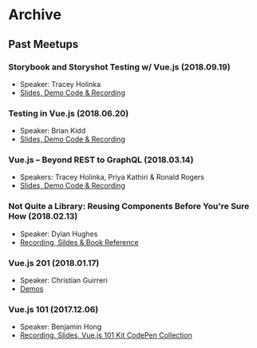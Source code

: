 # Archive

## Past Meetups

### Storybook and Storyshot Testing w/ Vue.js (2018.09.19)

- Speaker: Tracey Holinka
- [Slides, Demo Code & Recording](https://github.com/VueDC/storybook-and-storyshot-testing-with-vuejs)

### Testing in Vue.js (2018.06.20)

- Speaker: Brian Kidd
- [Slides, Demo Code & Recording](https://github.com/VueDC/testing-in-vuejs)

### Vue.js – Beyond REST to GraphQL (2018.03.14)

- Speakers: Tracey Holinka, Priya Kathiri & Ronald Rogers
- [Slides, Demo Code & Recording](https://github.com/VueDC/beyond-rest-to-graphql)

### Not Quite a Library: Reusing Components Before You're Sure How (2018.02.13)

- Speaker: Dylan Hughes
- [Recording, Sildes & Book Reference](https://github.com/VueDC/not-quite-a-library)

### Vue.js 201 (2018.01.17)

- Speaker: Christian Guirreri
- [Demos](https://github.com/VueDC/vuejs-201)

### Vue.js 101 (2017.12.06)

- Speaker: Benjamin Hong
- [Recording, Slides, Vue.js 101 Kit CodePen Collection](https://github.com/VueDC/testing-in-vuejs)
